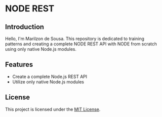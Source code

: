 # NODE REST

## Introduction

Hello, I'm Marilzon de Sousa. This repository is dedicated to training patterns and creating a complete NODE REST API with NODE from scratch using only native Node.js modules.

## Features

- Create a complete Node.js REST API
- Utilize only native Node.js modules

## License

This project is licensed under the [MIT License](LICENSE).
